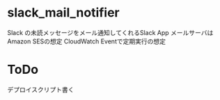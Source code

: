 # slack_mail_notifier

Slack の未読メッセージをメール通知してくれるSlack App
メールサーバはAmazon SESの想定
CloudWatch Eventで定期実行の想定

# ToDo

デプロイスクリプト書く
